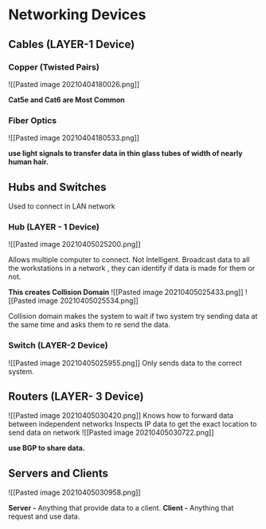 # Networking Devices

## Cables (LAYER-1 Device)

### Copper (Twisted Pairs)
![[Pasted image 20210404180026.png]]

**Cat5e and Cat6 are Most Common**

### Fiber Optics
![[Pasted image 20210404180533.png]]

**use light signals to transfer data in thin glass tubes of width of nearly human hair.**


## Hubs and Switches
Used to connect in LAN network

### Hub (LAYER - 1 Device)
![[Pasted image 20210405025200.png]]

Allows multiple computer to connect.
Not Intelligent. Broadcast data to all the workstations in a network , they can identify if data is made for them or not.

**This creates Collision Domain**
![[Pasted image 20210405025433.png]]
![[Pasted image 20210405025534.png]]

Collision domain makes the system to wait if two system try sending data at the same time and asks them to re send the data.

### Switch (LAYER-2 Device)
![[Pasted image 20210405025955.png]]
Only sends data to the correct system.

## Routers (LAYER- 3 Device)
![[Pasted image 20210405030420.png]]
Knows how to forward data between independent networks
Inspects IP data to get the exact location to send data on network
![[Pasted image 20210405030722.png]]

**use BGP to share data.**

## Servers and Clients
![[Pasted image 20210405030958.png]]

**Server -** Anything that provide data to a client.
**Client -** Anything that request and use data.